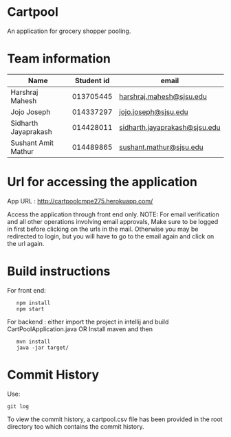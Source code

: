 # Cartpool
An application for grocery shopper pooling.

# Team information
| Name | Student id | email |
|------|------------|-------|
| Harshraj Mahesh | 013705445 | harshraj.mahesh@sjsu.edu |
| Jojo Joseph | 014337297 | jojo.joseph@sjsu.edu |
| Sidharth Jayaprakash | 014428011 | sidharth.jayaprakash@sjsu.edu |
| Sushant Amit Mathur | 014489865 | sushant.mathur@sjsu.edu |

# Url for accessing the application

App URL : http://cartpoolcmpe275.herokuapp.com/

Access the application through front end only. 
NOTE: For email verification and all other operations involving email approvals, Make sure to be logged in first before clicking on the urls in the mail. Otherwise you may be redirected to login, but you will have to go to the email again and click on the url again.

# Build instructions
For front end: 
``` cd client
   npm install
   npm start
```
For backend : either import the project in intellij and build CartPoolApplication.java OR Install maven and then
``` cd server
   mvn install
   java -jar target/
```
# Commit History

Use:

```
git log
```
To view the commit history, a cartpool.csv file has been provided in the root directory too which contains the commit history.
